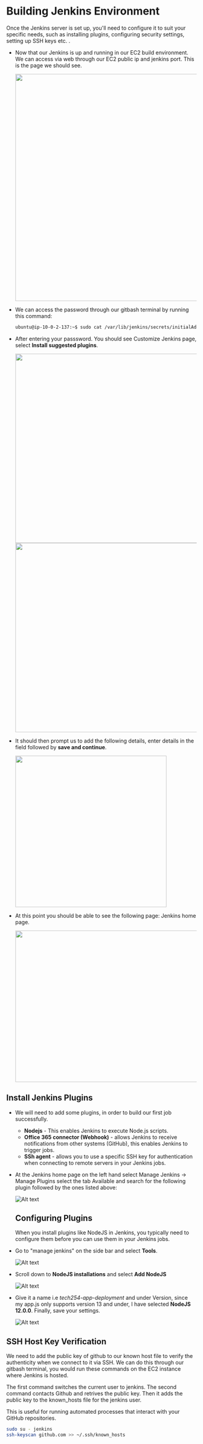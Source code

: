 # Building Jenkins Environment 

Once the Jenkins server is set up, you'll need to configure it to suit your specific needs, such as installing plugins, configuring security settings, setting up SSH keys etc. 
.

- Now that our Jenkins is up and running in our EC2 build environment. We can access via web through our EC2 public ip and jenkins port. 
This is the page we should see. 

  <img src="images/unlock_jenkins_page.png" width="800" height="600">

- We can access the password through our gitbash terminal by running this command: 

   ```bash
   ubuntu@ip-10-0-2-137:~$ sudo cat /var/lib/jenkins/secrets/initialAdminPassword
   ```
- After entering your passsword. You should see Customize Jenkins page, select **Install suggested plugins**. 
  
   <img src="images/customise_jenkins.png" width="600" height="500">

   <img src="images/getting_started_page.png" width="600" height="500">

- It should then prompt us to add the following details, enter details in the field followed by **save and continue**.
  
  <img src="images/admin_user.png" width="400" height="400">

- At this point you should be able to see the following page: Jenkins home page.
  
  <img src="images/jenkins_page.png" width="700" height="400">


## Install Jenkins Plugins

- We will need to add some plugins, in order to build our first job successfully.  
   - **Nodejs** - This enables Jenkins to execute Node.js scripts. 
   - **Office 365 connector (Webhook)** - allows Jenkins to receive notifications from other systems (GitHub), this enables Jenkins to trigger jobs. 
   - **SSh agent** - allows you to use a specific SSH key for authentication when connecting to remote servers in your Jenkins jobs.
  
- At the Jenkins home page on the left hand select Manage Jenkins -> Manage Plugins select the tab Available and search for the following plugin followed by the ones listed above:

  ![Alt text](images/plugin_nodejs.png) 

  ## Configuring Plugins

  When you install plugins like NodeJS in Jenkins, you typically need to configure them before you can use them in your Jenkins jobs. 

- Go to "manage jenkins" on the side bar and select **Tools**. 

   ![Alt text](images/manage_tools.png)

- Scroll down to **NodeJS installations** and select **Add NodeJS**

  ![Alt text](images/add_nodejs.png)

- Give it a name i.e *tech254-app-deployment* and under Version, since my app.js only supports version 13 and under, I have selected **NodeJS 12.0.0**. Finally, save your settings. 
  
   ![Alt text](images/node_js_settings.png)

## SSH Host Key Verification

We need to add the public key of github to our known host file to verify the authenticity when we connect to it via SSH.
We can do this through our gitbash terminal, you would run these commands on the EC2 instance where Jenkins is hosted.

The first command switches the current user to jenkins.
The second command contacts Github and retrives the public key. Then it adds the public key to the known_hosts file for the jenkins user.
<br>

This is useful for running automated processes that interact with your GitHub repositories.

   ```bash
   sudo su - jenkins
   ssh-keyscan github.com >> ~/.ssh/known_hosts
   ```
  